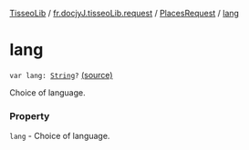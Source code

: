 [TisseoLib](../../index.md) / [fr.docjyJ.tisseoLib.request](../index.md) / [PlacesRequest](index.md) / [lang](./lang.md)

# lang

`var lang: `[`String`](https://kotlinlang.org/api/latest/jvm/stdlib/kotlin/-string/index.html)`?` [(source)](https://github.com/docjyJ/TisseoLib/tree/master/src/main/kotlin/fr/docjyJ/tisseoLib/request/PlacesRequest.kt#L48)

Choice of language.

### Property

`lang` - Choice of language.